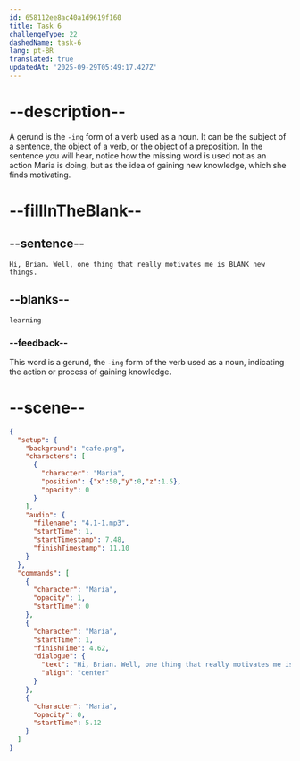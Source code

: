 ```yaml
---
id: 658112ee8ac40a1d9619f160
title: Task 6
challengeType: 22
dashedName: task-6
lang: pt-BR
translated: true
updatedAt: '2025-09-29T05:49:17.427Z'
---
```


<!-- (Audio) Maria: Hi, Brian! Well, one thing that really motivates me is learning new things. -->

# --description--

A gerund is the `-ing` form of a verb used as a noun. It can be the subject of a sentence, the object of a verb, or the object of a preposition. In the sentence you will hear, notice how the missing word is used not as an action Maria is doing, but as the idea of gaining new knowledge, which she finds motivating.

# --fillInTheBlank--

## --sentence--

`Hi, Brian. Well, one thing that really motivates me is BLANK new things.`

## --blanks--

`learning`

### --feedback--

This word is a gerund, the `-ing` form of the verb used as a noun, indicating the action or process of gaining knowledge.

# --scene--

```json
{
  "setup": {
    "background": "cafe.png",
    "characters": [
      {
        "character": "Maria",
        "position": {"x":50,"y":0,"z":1.5},
        "opacity": 0
      }
    ],
    "audio": {
      "filename": "4.1-1.mp3",
      "startTime": 1,
      "startTimestamp": 7.48,
      "finishTimestamp": 11.10
    }
  },
  "commands": [
    {
      "character": "Maria",
      "opacity": 1,
      "startTime": 0
    },
    {
      "character": "Maria",
      "startTime": 1,
      "finishTime": 4.62,
      "dialogue": {
        "text": "Hi, Brian. Well, one thing that really motivates me is learning new things.",
        "align": "center"
      }
    },
    {
      "character": "Maria",
      "opacity": 0,
      "startTime": 5.12
    }
  ]
}
```
